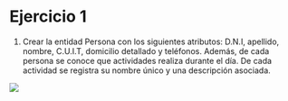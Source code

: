 # Ejercicio 1

1. Crear la entidad Persona con los siguientes atributos: D.N.I, apellido, nombre, C.U.I.T,
domicilio detallado y teléfonos. Además, de cada persona se conoce que actividades realiza
durante el día. De cada actividad se registra su nombre único y una descripción asociada.

![](https://i.imgur.com/EoHUS5e.png)
